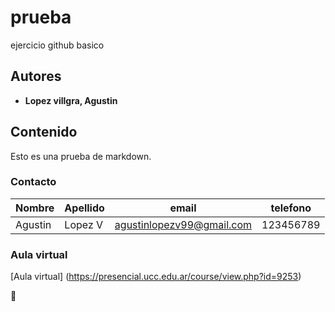 # prueba
ejercicio github basico

## Autores 
- **Lopez villgra, Agustin**

## Contenido
Esto es una prueba de markdown.

### Contacto
| Nombre  | Apellido | email                     | telefono    |
|---------|----------| --------------------------|-------------|
| Agustin | Lopez V  | agustinlopezv99@gmail.com | 123456789   |

### Aula virtual
[Aula virtual] (https://presencial.ucc.edu.ar/course/view.php?id=9253)

:rocket:

